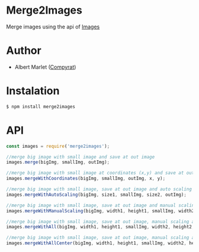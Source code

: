 # Merge2Images
Merge images using the api of [Images](https://www.npmjs.com/package/images)

# Author
  - Albert Marlet ([Compyrat](https://github.com/compyrat))

# Instalation
```sh
$ npm install merge2images
```

# API
```javascript
const images = require('merge2images');

//merge big image with small image and save at out image
images.merge(bigImg, smallImg, outImg);

//merge big image with small image at coordinates (x,y) and save at out image
images.mergeWithCoordinates(bigImg, smallImg, outImg, x, y);

//merge big image with small image, save at out image and auto scaling with number of width pixel
images.mergeWithAutoScaling(bigImg, size1, smallImg, size2, outImg);

//merge big image with small image, save at out image and manual scaling with number of width and height pixels
images.mergeWithManualScaling(bigImg, width1, height1, smallImg, width2, height2, outImg);

//merge big image with small image, save at out image, manual scaling and set coordinates(x,y)
images.mergeWithAll(bigImg, width1, height1, smallImg, width2, height2, outImg, x, y);

//merge big image with small image, save at out image, manual scaling and set small image at the center of the screen
images.mergeWithAllCenter(bigImg, width1, height1, smallImg, width2, height2, outImg);
```